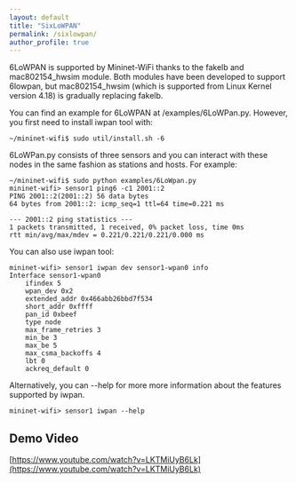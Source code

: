 ```yaml
---
layout: default
title: "SixLoWPAN"
permalink: /sixlowpan/
author_profile: true
---
```


6LoWPAN is supported by Mininet-WiFi thanks to the fakelb and mac802154_hwsim module. Both modules have been developed to support 6lowpan, but mac802154_hwsim (which is supported from Linux Kernel version 4.18) is gradually replacing fakelb.   

You can find an example for 6LoWPAN at /examples/6LoWPan.py. However, you first need to install iwpan tool with:
 
```
~/mininet-wifi$ sudo util/install.sh -6
``` 
 
6LoWPan.py consists of three sensors and you can interact with these nodes in the same fashion as stations and hosts. For example:

```  
~/mininet-wifi$ sudo python examples/6LoWpan.py
mininet-wifi> sensor1 ping6 -c1 2001::2
PING 2001::2(2001::2) 56 data bytes
64 bytes from 2001::2: icmp_seq=1 ttl=64 time=0.221 ms

--- 2001::2 ping statistics ---
1 packets transmitted, 1 received, 0% packet loss, time 0ms
rtt min/avg/max/mdev = 0.221/0.221/0.221/0.000 ms
```

You can also use iwpan tool:
```
mininet-wifi> sensor1 iwpan dev sensor1-wpan0 info
Interface sensor1-wpan0
	ifindex 5
	wpan_dev 0x2
	extended_addr 0x466abb26bbd7f534
	short_addr 0xffff
	pan_id 0xbeef
	type node
	max_frame_retries 3
	min_be 3
	max_be 5
	max_csma_backoffs 4
	lbt 0
	ackreq_default 0
```

Alternatively, you can --help for more more information about the features supported by iwpan.
```
mininet-wifi> sensor1 iwpan --help
```

## Demo Video
[https://www.youtube.com/watch?v=LKTMiUyB6Lk](https://www.youtube.com/watch?v=LKTMiUyB6Lk)